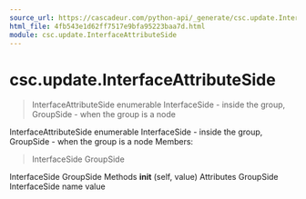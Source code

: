 ```yaml
---
source_url: https://cascadeur.com/python-api/_generate/csc.update.InterfaceAttributeSide.html
html_file: 4fb543e1d62ff7517e9bfa95223baa7d.html
module: csc.update.InterfaceAttributeSide
---
```


# csc.update.InterfaceAttributeSide 

> InterfaceAttributeSide enumerable
> InterfaceSide - inside the group, GroupSide - when the group is a node

InterfaceAttributeSide enumerable InterfaceSide - inside the group, GroupSide - when the group is a node Members:
> InterfaceSide
> GroupSide

InterfaceSide GroupSide Methods __init__ (self, value) Attributes GroupSide InterfaceSide name value
